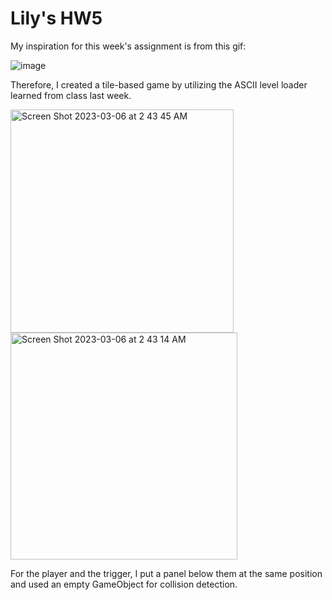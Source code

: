 # Lily's HW5

My inspiration for this week's assignment is from this gif:

![image](https://https://i.pinimg.com/originals/31/00/5a/31005a2764a3cee6638b65577d4aae07.gif)

Therefore, I created a tile-based game by utilizing the ASCII level loader learned from class last week.

<img width="357" alt="Screen Shot 2023-03-06 at 2 43 45 AM" src="https://user-images.githubusercontent.com/44248733/223049311-d04e0eaa-56a3-4d4f-90a2-9fb2eb795088.png">

<img width="363" alt="Screen Shot 2023-03-06 at 2 43 14 AM" src="https://user-images.githubusercontent.com/44248733/223049356-5509b9bb-8ddf-4cc4-8d53-3a877f590d6b.png">

For the player and the trigger, I put a panel below them at the same position and used an empty GameObject for collision detection.

